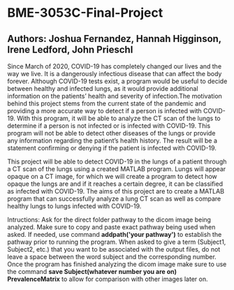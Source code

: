 # BME-3053C-Final-Project
## Authors: Joshua Fernandez, Hannah Higginson, Irene Ledford, John Prieschl
Since March of 2020, COVID-19 has completely changed our lives and the way we live. It is a dangerously infectious disease that can affect the body forever. Although COVID-19 tests exist, a program would be useful to decide between healthy and infected lungs, as it would provide additional information on the patients’ health and severity of infection.The motivation behind this project stems from the current state of the pandemic and providing a more accurate way to detect if a person is infected with COVID-19. With this program, it will be able to analyze the CT scan of the lungs to determine if a person is not infected or is infected with COVID-19. This program will not be able to detect other diseases of the lungs or provide any information regarding the patient’s health history. The result will be a statement confirming or denying if the patient is infected with COVID-19.



This project will be able to detect COVID-19 in the lungs of a patient through a CT scan of the lungs using a created MATLAB program. Lungs will appear opaque on a CT image, for which we will create a program to detect how opaque the lungs are and if it reaches a certain degree, it can be classified as infected with COVID-19. The aims of this project are to create a MATLAB program that can successfully analyze a lung CT scan as well as compare healthy lungs to lungs infected with COVID-19.



Intructions: Ask for the direct folder pathway to the dicom image being analyzed. Make sure to copy and paste exact pathway being used when asked. If needed, use command **addpath('your pathway')** to establish the pathway prior to running the program. When asked to give a term (Subject1, Subject2, etc.) that you want to be associated with the output files, do not leave a space between the word subject and the corresponding number. Once the program has finished analyzing the dicom image make sure to use the command **save Subject(whatever number you are on) PrevalenceMatrix** to allow for comparison with other images later on. 
